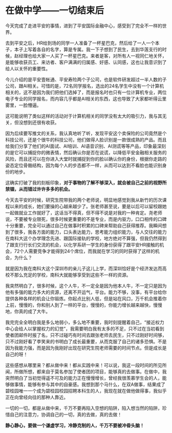 在做中学——一切结束后
====

今天完成了走进平安的事情，进到了平安国际金融中心，感受到了完全不一样的世界。

去到平安之后，HR给到场的同学一人准备了一杯星巴克，然后给了一人一个本子，本子上写着各自的名字，算是专属。我一下子想到了民生，去到华莲支行的时候，赵经理也给大家一人买了一杯星巴克。来者是客，对所有人一视同仁地关怀，是能够收获员工、来访者、客户满满的归属感、好感、认同感，这也让我意识到了给人以关怀的重要性。

今儿介绍的是平安壹帐通、平安寿险两个子公司，也是软件研发超过一半人数的子公司，跟AI相关。可惜的是，72名同学报名，选出的24名学生中没有一个计算机相关的，这不是因为我们把他们选掉了，而是报名时也只有一位计算机专业，两位电子专业的同学报名，而内容几乎都是AI相关的东西，这也导致了大家都听得云里雾里，一脸懵逼。

这可能说明了类似这样的活动对于计算机相关的同学没有太大的吸引力，我与其无关，但没想到还很有收获。

因为后续要写推文的关系，我认真地听了听，发现平安这个卖保险的公司竟然是个科技公司，还是个很牛的科技公司，他们做得人脸识别是一款很成熟的产品。而且给我们分享了他们的AI面试、AI培训、AI语音识别、AI测谎等等产品，印象最深刻的是它可以捕捉你的微表情，然后确认你是否在说谎，以降低平安金融相关服务的风险，而且还可以在你进入大堂时就捕捉到你的脸以确认你的身份，根据你走路的姿态定位骨骼结构，因为每个人的步态都不一样，从而可以达到不看脸也能识别身份的地步。

这确实打破了我的刻板印象，**对于事物的了解不够深入，就会被自己之前的视野所禁锢，从而错过许许多多的机会。**

今天去平安的时候，研究生院带我的两个老师说，明显地感觉到我从新竹的历次课程以来的成长，她们要操的心越来越少了。张老师甚至说，要是以后可以留校跟她一起做就业工作就好了，这话当不得真，但不得不说是对我的一种肯定。尧老师说，不要被专业限死，很多时候更重要的不是专业，而是内驱力，口口相传的口碑十分重要，完全可以通过自己在做事时积累的口碑来帮助自己获得推荐。我瞬间想到了很多，我各方面的能力，口头表达能力，思考能力组织能力，与人交往的能力在南科大这个办学理念先进、跟国际接轨的学校，地方绝对不算强，但我仍然得到了跟支行行长们交流的机会，以化学系研一学生的身份获得了跟平安HR接触的机会，72个人需要竞争才能得到24个席位，而我就在学习的同时获得了这样的机会，为什么？

就是因为我在南科大这个深圳市的亲儿子这儿上学，而深圳恰好是个经济发达而高校不那么充足的学校，南科大就能够享受到这些不一样的资源。

我突然明白了，很多时候，这个人牛，不一定全是因为他本人牛，不一定只是因为他有多强的能力多大的资源，还离不开运气，平台。能力不够，没事，有平台给你提供各种各样的机会让你锻炼。你起点比别人低，但是站在风口，万千机会推着你上前，慢慢的，你和别人到了一样的平台，慢慢的，你能力增长越来越快，慢慢地，你真的成了大牛。

我完完全全明白我是多么地弱小，多么地不重要，我时刻提醒着自己，“接近权力中心会给人以掌握权力的幻觉”，我需要明白我有太多的不足，只不过在当初看到使者团邮件时报了名，只不过碰巧有时间去跟张老师去民生，只不过刚好时间够，只不过刚好看了李笑来的书明白了成长最重要，从而克服了自己的诸多恐惧。不是因为我能力强，而是因为我刚好出现在研究生院老师需要的时间节点。但是成长是自己的呀！

这些感想从哪里来？都从做中来！都从实践中来！可以说，我这一段时间的所见所闻，所做所想，都来自于莫名参加了使者团的项目，能够真的去做事。在做中，我突然明白了当初觉得遥不可及的能力正在慢慢增长，曾经我很羡慕学生会的人，能够做事情，能够有参与其中的自豪感。我想到那个马什么，在双A做事，结果成了碧桂园唯一一个成为碧桂园校园招聘本科生的人，我现在就在做他做得事，我似乎正在向曾经向往的那种人靠近。

一切的一切，都是从做中来，千万不要再陷入空想的陷阱，陷入想当然的陷阱，珍惜自己的注意力，协调自己的一切，真的去做，真的去做！

**静心静心，要做一个谦虚学习，冷静克制的人，千万不要被冲昏头脑！**
